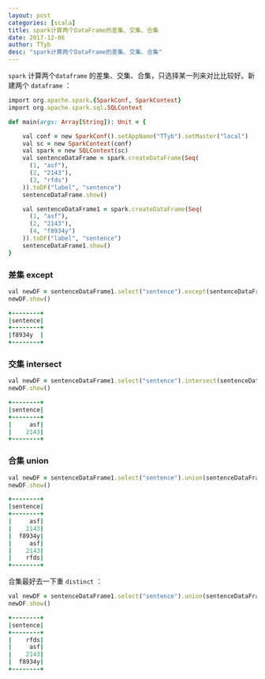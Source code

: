 ```yaml
---
layout: post
categories: [scala]
title: spark计算两个DataFrame的差集、交集、合集
date: 2017-12-06
author: TTyb
desc: "spark计算两个DataFrame的差集、交集、合集"
---
```


`spark` 计算两个`dataframe` 的差集、交集、合集，只选择某一列来对比比较好。新建两个 `dataframe` ：

~~~ruby
import org.apache.spark.{SparkConf, SparkContext}
import org.apache.spark.sql.SQLContext

def main(args: Array[String]): Unit = {

    val conf = new SparkConf().setAppName("TTyb").setMaster("local")
    val sc = new SparkContext(conf)
    val spark = new SQLContext(sc)
    val sentenceDataFrame = spark.createDataFrame(Seq(
      (1, "asf"),
      (2, "2143"),
      (3, "rfds")
    )).toDF("label", "sentence")
    sentenceDataFrame.show()

    val sentenceDataFrame1 = spark.createDataFrame(Seq(
      (1, "asf"),
      (2, "2143"),
      (4, "f8934y")
    )).toDF("label", "sentence")
    sentenceDataFrame1.show()
}
~~~

### 差集 except

~~~ruby
val newDF = sentenceDataFrame1.select("sentence").except(sentenceDataFrame.select("sentence"))
newDF.show()
~~~

~~~ruby
+--------+
|sentence|
+--------+
|f8934y  |
+--------+
~~~

### 交集 intersect

~~~ruby
val newDF = sentenceDataFrame1.select("sentence").intersect(sentenceDataFrame.select("sentence"))
newDF.show()
~~~

~~~ruby
+--------+
|sentence|
+--------+
|     asf|
|    2143|
+--------+
~~~


### 合集 union

~~~ruby
val newDF = sentenceDataFrame1.select("sentence").union(sentenceDataFrame.select("sentence"))
newDF.show()
~~~

~~~ruby
+--------+
|sentence|
+--------+
|     asf|
|    2143|
|  f8934y|
|     asf|
|    2143|
|    rfds|
+--------+
~~~

合集最好去一下重 `distinct` ：

~~~ruby
val newDF = sentenceDataFrame1.select("sentence").union(sentenceDataFrame.select("sentence")).distinct()
newDF.show()
~~~

~~~ruby
+--------+
|sentence|
+--------+
|    rfds|
|     asf|
|    2143|
|  f8934y|
+--------+
~~~